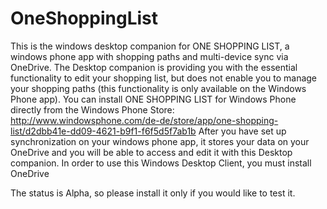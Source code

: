 # OneShoppingList
This is the windows desktop companion for ONE SHOPPING LIST, a windows phone app with shopping paths and multi-device sync via OneDrive.
The Desktop companion is providing you with the essential functionality to edit your shopping list, but does not enable you to manage
your shopping paths (this functionality is only available on the Windows Phone app).
You can install ONE SHOPPING LIST for Windows Phone directly from the Windows Phone Store:
http://www.windowsphone.com/de-de/store/app/one-shopping-list/d2dbb41e-dd09-4621-b9f1-f6f5d5f7ab1b
After you have set up synchronization on your windows phone app, it stores your data on your OneDrive and you will be able to access
and edit it with this Desktop companion.
In order to use this Windows Desktop Client, you must install OneDrive

The status is Alpha, so please install it only if you would like to test it. 
